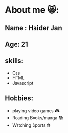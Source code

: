 <!-- hides text the symbol next to it !-->

# About me 😸:
## Name :  Haider Jan 

## Age:  21 

## skills:
- Css 
- HTML
- Javascript

## Hobbies:  
- playing video games 🎮
- Reading Books/manga 📚
 - Watching Sports ⚽



